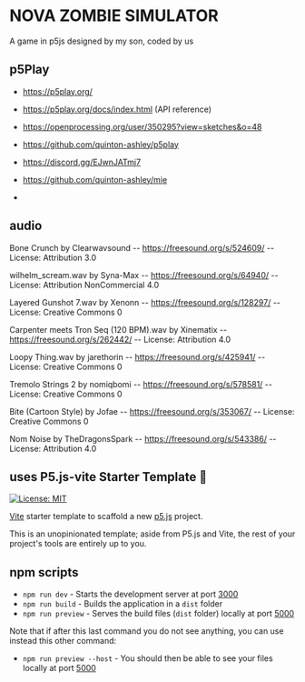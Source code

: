 # NOVA ZOMBIE SIMULATOR

A game in p5js designed by my son, coded by us


## p5Play

- https://p5play.org/
- https://p5play.org/docs/index.html (API reference)
- https://openprocessing.org/user/350295?view=sketches&o=48

- https://github.com/quinton-ashley/p5play
- https://discord.gg/EJwnJATmj7
- https://github.com/quinton-ashley/mie
- 


## audio

Bone Crunch by Clearwavsound -- https://freesound.org/s/524609/ -- License: Attribution 3.0

wilhelm_scream.wav by Syna-Max -- https://freesound.org/s/64940/ -- License: Attribution NonCommercial 4.0

Layered Gunshot 7.wav by Xenonn -- https://freesound.org/s/128297/ -- License: Creative Commons 0

Carpenter meets Tron Seq (120 BPM).wav by Xinematix -- https://freesound.org/s/262442/ -- License: Attribution 4.0

Loopy Thing.wav by jarethorin -- https://freesound.org/s/425941/ -- License: Creative Commons 0

Tremolo Strings 2 by nomiqbomi -- https://freesound.org/s/578581/ -- License: Creative Commons 0

Bite (Cartoon Style) by Jofae -- https://freesound.org/s/353067/ -- License: Creative Commons 0

Nom Noise by TheDragonsSpark -- https://freesound.org/s/543386/ -- License: Attribution 4.0


## uses P5.js-vite Starter Template 🚀

[![License: MIT](https://img.shields.io/badge/License-MIT-blue.svg)](https://opensource.org/licenses/MIT)

[Vite](https://vitejs.dev/) starter template to scaffold a new [p5.js](https://p5js.org) project.

This is an unopinionated template; aside from P5.js and Vite, the rest of your project's tools are entirely up to you.


## npm scripts

- `npm run dev` - Starts the development server at port [3000](http://localhost:3000/)
- `npm run build` - Builds the application in a `dist` folder
- `npm run preview` - Serves the build files (`dist` folder) locally at port [5000](http://localhost:3000/)

Note that if after this last command you do not see anything, you can use instead this other command:

- `npm run preview --host` - You should then be able to see your files locally at port [5000](http://localhost:3000/)
